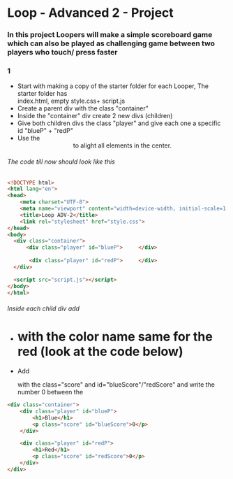 # Loop - Advanced 2 - Project
### In this project Loopers will make a simple scoreboard game which can also be played as challenging game between two players who touch/ press faster

### 1
- Start with making a copy of the starter folder for each Looper, The starter folder has     
  index.html, empty style.css+ script.js
- Create a parent div with the class "container"
- Inside the "container" div create 2 new divs (children)
- Give both children divs the class "player" and give each one a specific id "blueP" + "redP"
- Use the <center> to alight all elements in the center.

###### The code till now should look like this
```html
<!DOCTYPE html>
<html lang="en">
<head>
    <meta charset="UTF-8">
    <meta name="viewport" content="width=device-width, initial-scale=1.0">
    <title>Loop ADV-2</title>
    <link rel="stylesheet" href="style.css">
</head>
<body>
  <div class="container">
      <div class="player" id="blueP">     </div>
  
       <div class="player" id="redP">     </div>
  </div>

  <script src="script.js"></script>
</body>
</html>
```
###### Inside each child div add

- <h1> with the color name same for the red (look at the code below)
- Add <p> with the class="score" and id="blueScore"/"redScore" and write the number 0 between the <p>

```html
<div class="container">
    <div class="player" id="blueP">
        <h1>Blue</h1>
        <p class="score" id="blueScore">0</p>
    </div>

    <div class="player" id="redP">
        <h1>Red</h1>
        <p class="score" id="redScore">0</p>
    </div>
</div>
```

